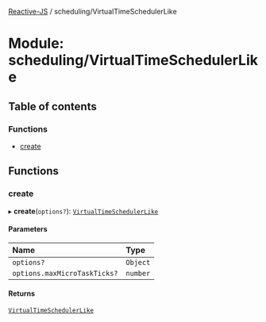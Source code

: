 [Reactive-JS](../README.md) / scheduling/VirtualTimeSchedulerLike

# Module: scheduling/VirtualTimeSchedulerLike

## Table of contents

### Functions

- [create](scheduling_VirtualTimeSchedulerLike.md#create)

## Functions

### create

▸ **create**(`options?`): [`VirtualTimeSchedulerLike`](../interfaces/scheduling.VirtualTimeSchedulerLike.md)

#### Parameters

| Name | Type |
| :------ | :------ |
| `options?` | `Object` |
| `options.maxMicroTaskTicks?` | `number` |

#### Returns

[`VirtualTimeSchedulerLike`](../interfaces/scheduling.VirtualTimeSchedulerLike.md)
